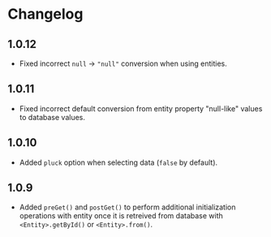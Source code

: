# Changelog

## 1.0.12

- Fixed incorrect `null` -> `"null"` conversion when using entities.

## 1.0.11

- Fixed incorrect default conversion from entity property "null-like" values to database values.

## 1.0.10

- Added `pluck` option when selecting data (`false` by default).

## 1.0.9

- Added `preGet()` and `postGet()` to perform additional initialization operations with entity once it is retreived from database with `<Entity>.getById()` or `<Entity>.from()`.